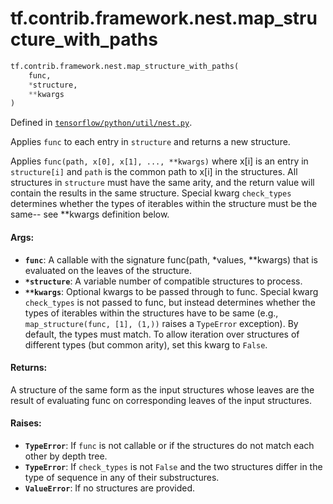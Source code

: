 <div itemscope itemtype="http://developers.google.com/ReferenceObject">
<meta itemprop="name" content="tf.contrib.framework.nest.map_structure_with_paths" />
<meta itemprop="path" content="Stable" />
</div>

# tf.contrib.framework.nest.map_structure_with_paths

``` python
tf.contrib.framework.nest.map_structure_with_paths(
    func,
    *structure,
    **kwargs
)
```



Defined in [`tensorflow/python/util/nest.py`](/code/stable/tensorflow/python/util/nest.py).

Applies `func` to each entry in `structure` and returns a new structure.

Applies `func(path, x[0], x[1], ..., **kwargs)` where x[i] is an entry in
`structure[i]` and `path` is the common path to x[i] in the structures.  All
structures in `structure` must have the same arity, and the return value will
contain the results in the same structure. Special kwarg `check_types`
determines whether the types of iterables within the structure must be the
same-- see **kwargs definition below.

#### Args:

* <b>`func`</b>: A callable with the signature func(path, *values, **kwargs) that is
    evaluated on the leaves of the structure.
* <b>`*structure`</b>: A variable number of compatible structures to process.
* <b>`**kwargs`</b>: Optional kwargs to be passed through to func. Special kwarg
    `check_types` is not passed to func, but instead determines whether the
    types of iterables within the structures have to be same (e.g.,
    `map_structure(func, [1], (1,))` raises a `TypeError` exception). By
    default, the types must match. To allow iteration over structures of
    different types (but common arity), set this kwarg to `False`.


#### Returns:

A structure of the same form as the input structures whose leaves are the
result of evaluating func on corresponding leaves of the input structures.


#### Raises:

* <b>`TypeError`</b>: If `func` is not callable or if the structures do not match
    each other by depth tree.
* <b>`TypeError`</b>: If `check_types` is not `False` and the two structures differ in
    the type of sequence in any of their substructures.
* <b>`ValueError`</b>: If no structures are provided.